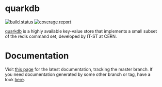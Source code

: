 # quarkdb

[![build status](https://gitlab.cern.ch/eos/quarkdb/badges/master/build.svg)](https://gitlab.cern.ch/eos/quarkdb/commits/master)
[![coverage report](https://gitlab.cern.ch/eos/quarkdb/badges/master/coverage.svg)](https://gitlab.cern.ch/eos/quarkdb/commits/master)

[quarkdb](https://gitlab.cern.ch/eos/quarkdb) is a highly available key-value store that implements a small subset
of the redis command set, developed by IT-ST at CERN.

# Documentation

Visit [this page](https://quarkdb.web.cern.ch/quarkdb/docs/master/) for the latest documentation, tracking the master branch. If you need documentation generated by some other branch or tag, have a look [here](https://quarkdb.web.cern.ch/quarkdb/docs/).
